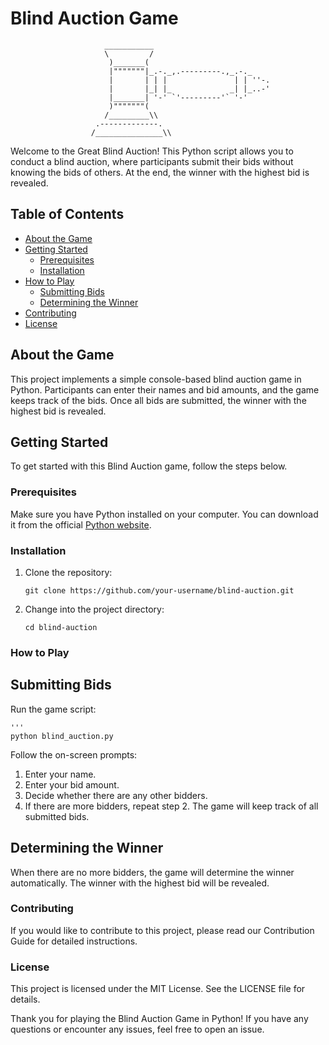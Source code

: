 # Blind Auction Game
                         ___________
                         \         /
                          )_______(
                          |"""""""|_.-._,.---------.,_.-._
                          |       | | |               | | ''-.
                          |       |_| |_             _| |_..-'
                          |_______| '-' `'---------'` '-'
                          )"""""""(
                         /_________\\
                       .-------------.
                      /_______________\\

Welcome to the Great Blind Auction! This Python script allows you to conduct a blind auction, where participants submit their bids without knowing the bids of others. At the end, the winner with the highest bid is revealed.

## Table of Contents

- [About the Game](#about-the-game)
- [Getting Started](#getting-started)
  - [Prerequisites](#prerequisites)
  - [Installation](#installation)
- [How to Play](#how-to-play)
  - [Submitting Bids](#submitting-bids)
  - [Determining the Winner](#determining-the-winner)
- [Contributing](#contributing)
- [License](#license)

## About the Game

This project implements a simple console-based blind auction game in Python. Participants can enter their names and bid amounts, and the game keeps track of the bids. Once all bids are submitted, the winner with the highest bid is revealed.

## Getting Started

To get started with this Blind Auction game, follow the steps below.

### Prerequisites

Make sure you have Python installed on your computer. You can download it from the official [Python website](https://www.python.org/downloads/).

### Installation

1. Clone the repository:

   ```
   git clone https://github.com/your-username/blind-auction.git

2. Change into the project directory:
    ```
    cd blind-auction

### How to Play

## Submitting Bids

Run the game script:

    '''
    python blind_auction.py

Follow the on-screen prompts:

1. Enter your name.
2. Enter your bid amount.
3. Decide whether there are any other bidders.
4. If there are more bidders, repeat step 2. The game will keep track of all submitted bids.

## Determining the Winner

When there are no more bidders, the game will determine the winner automatically.
The winner with the highest bid will be revealed.

### Contributing
If you would like to contribute to this project, please read our Contribution Guide for detailed instructions.

### License
This project is licensed under the MIT License. See the LICENSE file for details.

Thank you for playing the Blind Auction Game in Python! If you have any questions or encounter any issues, feel free to open an issue.

